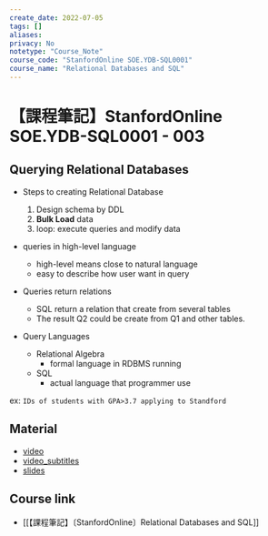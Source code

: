 ```yaml
---
create_date: 2022-07-05
tags: []	
aliases:
privacy: No
notetype: "Course_Note"
course_code: "StanfordOnline SOE.YDB-SQL0001"
course_name: "Relational Databases and SQL"
---
```


# 【課程筆記】StanfordOnline SOE.YDB-SQL0001 - 003

## Querying Relational Databases

- Steps to creating Relational Database 
	1. Design schema by DDL
	2. **Bulk Load** data
	3. loop: execute queries and modify data

- queries in high-level language
	- high-level means close to natural language
	- easy to describe how user want in query

- Queries return relations
	- SQL return a relation that create from several tables
	- The result Q2 could be create from Q1 and other tables.

- Query Languages
	- Relational Algebra
		- formal language in RDBMS running
	- SQL
		- actual language that programmer use

ex: `IDs of students with GPA>3.7 applying to Standford`

## Material

- [video](https://edx-video.net/StanfordOnlineSOE.YDB-SQL0001-V001300_DTH.mp4)
- [video_subtitles](https://courses.edx.org/courses/course-v1:StanfordOnline+SOE.YDB-SQL0001+2T2020/xblock/block-v1:StanfordOnline+SOE.YDB-SQL0001+2T2020+type@video+block@0c5a8033ce6c4a8d9cce525f05cd817f/handler/transcript/download)
- [slides](https://courses.edx.org/asset-v1:StanfordOnline+SOE.YDB-SQL0001+2T2020+type@asset+block@RelationalQuerying.pdf)

## Course link

- [[【課程筆記】〔StanfordOnline〕Relational Databases and SQL]]